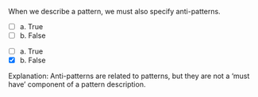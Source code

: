 <panel header=":lock::key: True or False?">
<question>

When we describe a pattern, we must also specify anti-patterns.

- [ ] a. True
- [ ] b. False

<div slot="answer">

- [ ] a. True
- [x] b. False

Explanation: Anti-patterns are related to patterns, but they are not a ‘must have’ component of a pattern description.

</div>
</question>
</panel>
